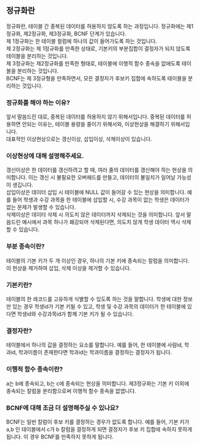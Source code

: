 ## 정규화란
정규화란, 테이블 간 중복된 데이터를 허용하지 않도록 하는 과정입니다. 정규화에는 제1정규화, 제2정규화, 제3정규화, BCNF 단계가 있습니다.   
제 1정규화는 한 테이블 컬럼에 하나의 값이 들어가도록 하는 것입니다.   
제 2정규화는 제 1정규화를 만족한 상태로, 기본키의 부분집합이 결정자가 되지 않도록 테이블을 분리하는 것입니다.   
제 3정규화는 제2정규화를 만족한 형태로, 테이블에 이행적 함수 종속을 없애도록 테이블을 분리하는 것입니다.   
BCNF는 제 3정규형을 만족하면서, 모든 결정자가 후보키 집합에 속하도록 테이블을 분리하는 것입니다.   
    
### 정규화를 해야 하는 이유?
앞서 말씀드린 대로, 중복된 데이터를 허용하지 않기 위해서입니다. 중복된 데이터를 허용하면 안되는 이유는, 테이블 용량을 줄이기 위해서와, 이상현상을 해결하기 위해서입니다.   
대표적인 이상현상으로는 갱신이상, 삽입이상, 삭제이상이 있습니다.
        
### 이상현상에 대해 설명해주세요.
갱신이상은 한 데이터를 갱신하려고 할 때, 여러 줄의 데이터를 갱신해야 하는 현상을 의미합니다. 이는 갱신 시 불필요한 오버헤드를 만들고, 데이터의 불일치가 일어날 가능성이 생깁니다.   
삽입이상은 데이터 삽입 시 테이블에 NULL 값이 들어갈 수 있는 현상을 의미합니다. 예를 들어 학생과 수강 과목을 한 테이블에 삽입할 시, 수강 과목이 없는 학생은 데이터가 없는 문제가 발생할 수 있습니다.   
삭제이상은 데이터 삭제 시 의도치 않은 데이터까지 삭제되는 것을 의미합니다. 앞서 말씀드린 예시에서 과목 하나가 폐강되어 삭제된다면, 의도치 않게 학생 데이터 역시 삭제할 수 있습니다.   
            
### 부분 종속이란?
테이블의 기본 키가 두 개 이상인 경우, 하나의 기본 키에 종속되는 칼럼을 의미합니다. 이 현상을 제거하여 삽입, 삭제 이상을 제거할 수 있습니다.
        
### 기본키란?
테이블의 한 레코드를 고유하게 식별할 수 있도록 하는 것을 말합니다. 학생에 대한 정보만 있는 경우 학생id가 기본 키될 수 있고, 학생 및 수강 과목의 데이터가 한 테이블에 있다면 학생id와 수강과목id가 함께 기본 키가 될 수 있습니다.
        
### 결정자란?
테이블에서 하나의 값을 결정하는 요소를 말합니다. 예를 들어, 한 테이블에 사람id, 학과id, 학과이름이 존재한다면 학과id는 학과이름을 결정하는 결정자가 됩니다.
        
### 이행적 함수 종속이란?
a는 b에 종속되고, b는 c에 종속되는 현상을 의미합니다. 제3정규화는 기본 키 이외에 종속되는 칼럼을 분리함으로써 이행적 함수 종속을 없앱니다.
        
### BCNF에 대해 조금 더 설명해주실 수 있나요?
BCNF는 일반 칼럼이 후보 키를 결정하는 경우가 없도록 합니다. 예를 들어, 기본 키가 a,b 인 테이블에서 c가 b 칼럼을 결정하게 되면 결정자가 후보 키 집합에 속하지 못하게 됩니다. 이 경우 BCNF를 만족하지 못하게 됩니다.
